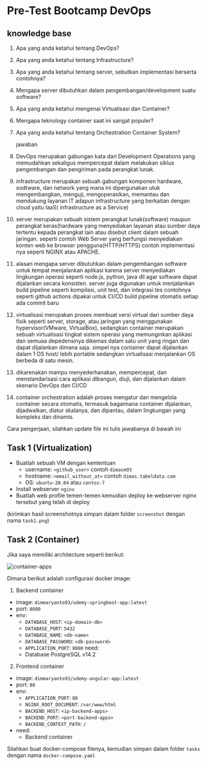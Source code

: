 # Pre-Test Bootcamp DevOps

## knowledge base

1. Apa yang anda ketahui tentang DevOps?
2. Apa yang anda ketahui tentang Infrastructure?
3. Apa yang anda ketahui tentang server, sebutkan implementasi berserta contohnya?
4. Mengapa server dibutuhkan dalam pengembangan/development suatu software?
5. Apa yang anda ketahui mengenai Virtualisasi dan Container?
6. Mengapa teknology container saat ini sangat populer?
7. Apa yang anda ketahui tentang Orchestration Container System?

   jawaban

1. DevOps merupakan gabungan kata dari Development Operations yang memudahkan sekaligus mempercepat dalam melakukan siklus pengembangan dan pengiriman pada perangkat lunak.
2. infrastructure merupakan sebuah gabungan komponen hardware, sodtware, dan network yang mana ini dipergunakan utuk mengembangkan, menguji, mengoperasikan, memantau dan mendukung layanan IT adapun infrastructure yang berkaitan dengan cloud yaitu IaaS( infrastructure as a Service)
3. server merupakan sebuah sistem perangkat lunak(software) maupun perangkat keras(hardware yang menyediakan layanan atau sumber daya tertentu kepada perangkat lain atau disebut client dalam sebuah jaringan. seperti contoh Web Server yang berfungsi menyediakan konten web ke browser pengguna(HTTP/HTTPS) contoh implementasi nya seperti NGINX atau APACHE.
4. alasan mengapa server dibutuhkan dalam pengembangan software untuk tempat menjalankan aplikasi karena server menyediakan lingkungan operasi seperti node.js, python, java dll agar software dapat dijalankan secara konsisten. server juga digunakan untuk menjalankan build pipeline seperti kompilasi, unit test, dan integrasi tes contohnya seperti github actions dipakai untuk CI/CD build pipeline otomatis setiap ada commit baru
5. virtualisasi merupakan proses membuat versi virtual dari sumber daya fisik seperti server, storage, atau jaringan yang menggunakan hypervisor(VMware, VirtualBox), sedangkan container merupakan sebuah virtualisasi tingkat sistem operasi yang memunginkan aplikasi dan semuaa depedensinya dikemas dalam satu unit yang ringan dan dapat dijalankan dimana saja. simpel nya container dapat dijalankan dalam 1 OS host/ lebih portable sedangkan virtualisasi menjalankan OS berbeda di satu mesin.
6. dikarenakan mampu menyederhanakan, mempercepat, dan menstandarisasi cara aplikasi dibangun, diuji, dan dijalankan dalam skenario DevOps dan CI/CD
7. container orchestration adalah proses mengatur dan mengelola container secara otomatis, termasuk bagaimana container dijalankan, dijadwalkan, diatur skalanya, dan dipantau, dalam lingkungan yang kompleks dan dinamis.

Cara pengerjaan, silahkan update file ini tulis jawabanya di bawah ini

## Task 1 (Virtualization)

- Buatlah sebuah VM dengan kententuan
  - username: `<github_user>` contoh `dimasm93`
  - hostname: `<email_without_at>` contoh `dimas.tabeldata.com`
  - OS: `ubuntu-20.04` atau `centos-7`
- Install webserver `nginx`
- Buatlah web profile temen-temen kemudian deploy ke webserver nginx tersebut yang telah di deploy
  
(kirimkan hasil screenshotnya simpan dalam folder `screenshot` dengan nama `task1.png`)

## Task 2 (Container)

Jika saya memiliki architecture seperti berikut:

![container-apps](docs/images/01-container.png)

Dimana berikut adalah configurasi docker image:

1. Backend container
  - image: `dimmaryanto93/udemy-springboot-app:latest`
  - port: `8080`
  - env: 
    - `DATABASE_HOST`: `<ip-domain-db>`
    - `DATABASE_PORT`: `5432` 
    - `DATABASE_NAME`: `<db-name>`
    - `DATABASE_PASSWORD`: `<db-password>`
    - `APPLICATION_PORT`: `8080`
  need:
    - Database PostgreSQL v14.2
2. Frontend container
  - image: `dimmaryanto93/udemy-angular-app:latest`
  - port: `80`
  - env:
    - `APPLICATION_PORT`: `80`
    - `NGINX_ROOT_DOCUMENT`: `/var/www/html`
    - `BACKEND_HOST`: `<ip-backend-apps>`
    - `BACKEND_PORT`: `<port-backend-apps>`
    - `BACKEND_CONTEXT_PATH`: `/`
  - need:
    - Backend container

Silahkan buat docker-compose filenya, kemudian simpan dalam folder `tasks` dengan nama `docker-compose.yaml`

